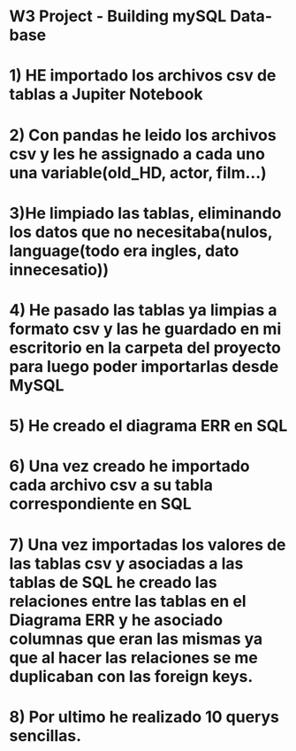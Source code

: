 # W3 Project - Building mySQL Data-base 




# 1) HE importado los archivos csv de tablas a Jupiter Notebook
# 2) Con pandas he leido los archivos csv y les he assignado a cada uno una variable(old_HD, actor, film...)
# 3)He limpiado las tablas, eliminando los datos que no necesitaba(nulos, language(todo era ingles, dato innecesatio))
# 4) He pasado las tablas ya limpias a formato csv y las he guardado en mi escritorio en la carpeta del proyecto para luego poder importarlas desde MySQL
# 5) He creado el diagrama ERR en SQL 
# 6) Una vez creado he importado cada archivo csv a su tabla correspondiente en SQL
# 7) Una vez importadas los valores de las tablas csv y asociadas a las tablas de SQL he creado las relaciones entre las tablas en el Diagrama ERR y he asociado columnas que eran las mismas ya que al hacer las relaciones se me duplicaban con las foreign keys.
# 8) Por ultimo he realizado 10 querys sencillas.

